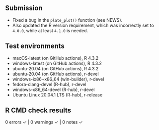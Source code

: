 ## Submission 

* Fixed a bug in the `plate_plot()` function (see NEWS).
* Also updated the R version requirement, which was incorrectly set to `4.0.0`, while at least `4.1.0` is needed.

## Test environments
* macOS-latest (on GitHub actions), R 4.3.2
* windows-latest (on GitHub actions), R 4.3.2
* ubuntu-20.04 (on GitHub actions), R 4.3.2
* ubuntu-20.04 (on GitHub actions), r-devel
* windows-ix86+x86_64 (win-builder), r-devel
* fedora-clang-devel (R-hub), r-devel
* windows-x86_64-devel (R-hub), r-devel
* Ubuntu Linux 20.04.1 LTS (R-hub), r-release

## R CMD check results

0 errors ✓ | 0 warnings ✓ | 0 notes ✓

